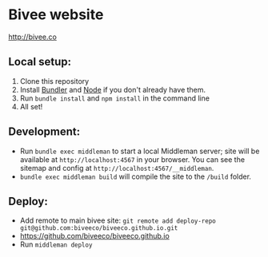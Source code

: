 # Bivee website
http://bivee.co

## Local setup:

1. Clone this repository
2. Install [Bundler](http://bundler.io) and [Node](https://nodejs.org/en/) if you don't already have them.
3. Run `bundle install` and `npm install` in the command line
4. All set!

## Development:

- Run `bundle exec middleman` to start a local Middleman server; site will be available at `http://localhost:4567` in your browser. You can see the sitemap and config at `http://localhost:4567/__middleman`.
- `bundle exec middleman build` will compile the site to the `/build` folder.

## Deploy:

- Add remote to main bivee site: `git remote add deploy-repo git@github.com:biveeco/biveeco.github.io.git`
- https://github.com/biveeco/biveeco.github.io
- Run `middleman deploy`
